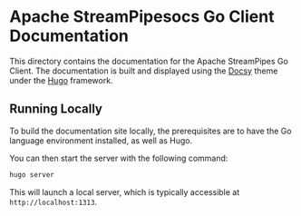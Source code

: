 # Apache StreamPipesocs Go Client Documentation

This directory contains the documentation for the Apache StreamPipes Go Client. The documentation is built and displayed using the [Docsy](https://www.docsy.dev/) theme under the [Hugo](https://gohugo.io/) framework.

## Running Locally

To build the documentation site locally, the prerequisites are to have the Go language environment installed, as well as Hugo.

You can then start the server with the following command:

```bash
hugo server
```

This will launch a local server, which is typically accessible at `http://localhost:1313`.
